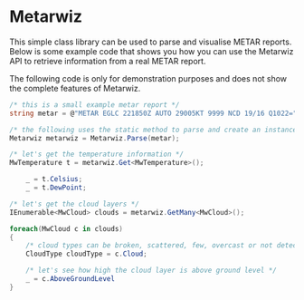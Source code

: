 # **Metarwiz**
This simple class library can be used to parse and visualise METAR reports.  Below is some example code that shows you how you can use the Metarwiz API to retrieve information from a real METAR report.
<br/>

The following code is only for demonstration purposes and does not show the complete features of Metarwiz.
<br/>

```c#
/* this is a small example metar report */
string metar = @"METAR EGLC 221850Z AUTO 29005KT 9999 NCD 19/16 Q1022="

/* the following uses the static method to parse and create an instance of Metarwiz */
Metarwiz metarwiz = Metarwiz.Parse(metar);

/* let's get the temperature information */
MwTemperature t = metarwiz.Get<MwTemperature>();

    _ = t.Celsius;
    _ = t.DewPoint; 

/* let's get the cloud layers */
IEnumerable<MwCloud> clouds = metarwiz.GetMany<MwCloud>();

foreach(MwCloud c in clouds)
{
    /* cloud types can be broken, scattered, few, overcast or not detected */
    CloudType cloudType = c.Cloud;

    /* let's see how high the cloud layer is above ground level */
    _ = c.AboveGroundLevel
}
```